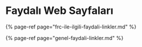 # Faydalı Web Sayfaları

{% page-ref page="frc-ile-ilgili-faydali-linkler.md" %}

{% page-ref page="genel-faydali-linkler.md" %}

